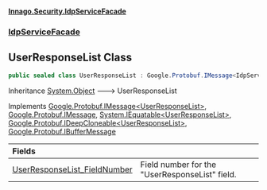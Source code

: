 #### [Innago\.Security\.IdpServiceFacade](../../index.md 'index')
### [IdpServiceFacade](../index.md 'IdpServiceFacade')

## UserResponseList Class

```csharp
public sealed class UserResponseList : Google.Protobuf.IMessage<IdpServiceFacade.UserResponseList>, Google.Protobuf.IMessage, System.IEquatable<IdpServiceFacade.UserResponseList>, Google.Protobuf.IDeepCloneable<IdpServiceFacade.UserResponseList>, Google.Protobuf.IBufferMessage
```

Inheritance [System\.Object](https://learn.microsoft.com/en-us/dotnet/api/system.object 'System\.Object') &#129106; UserResponseList

Implements [Google\.Protobuf\.IMessage&lt;](https://learn.microsoft.com/en-us/dotnet/api/google.protobuf.imessage-1 'Google\.Protobuf\.IMessage\`1')[UserResponseList](index.md 'IdpServiceFacade\.UserResponseList')[&gt;](https://learn.microsoft.com/en-us/dotnet/api/google.protobuf.imessage-1 'Google\.Protobuf\.IMessage\`1'), [Google\.Protobuf\.IMessage](https://learn.microsoft.com/en-us/dotnet/api/google.protobuf.imessage 'Google\.Protobuf\.IMessage'), [System\.IEquatable&lt;](https://learn.microsoft.com/en-us/dotnet/api/system.iequatable-1 'System\.IEquatable\`1')[UserResponseList](index.md 'IdpServiceFacade\.UserResponseList')[&gt;](https://learn.microsoft.com/en-us/dotnet/api/system.iequatable-1 'System\.IEquatable\`1'), [Google\.Protobuf\.IDeepCloneable&lt;](https://learn.microsoft.com/en-us/dotnet/api/google.protobuf.ideepcloneable-1 'Google\.Protobuf\.IDeepCloneable\`1')[UserResponseList](index.md 'IdpServiceFacade\.UserResponseList')[&gt;](https://learn.microsoft.com/en-us/dotnet/api/google.protobuf.ideepcloneable-1 'Google\.Protobuf\.IDeepCloneable\`1'), [Google\.Protobuf\.IBufferMessage](https://learn.microsoft.com/en-us/dotnet/api/google.protobuf.ibuffermessage 'Google\.Protobuf\.IBufferMessage')

| Fields | |
| :--- | :--- |
| [UserResponseList\_FieldNumber](UserResponseList_FieldNumber.md 'IdpServiceFacade\.UserResponseList\.UserResponseList\_FieldNumber') | Field number for the "UserResponseList" field\. |
